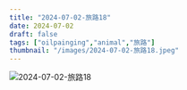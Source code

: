 ```yaml
---
title: "2024-07-02-旅路18"
date: 2024-07-02
draft: false
tags: ["oilpainging","animal","旅路"]
thumbnail: "/images/2024-07-02-旅路18.jpeg"
---
```


![2024-07-02-旅路18](/images/2024-07-02-旅路18.jpeg)